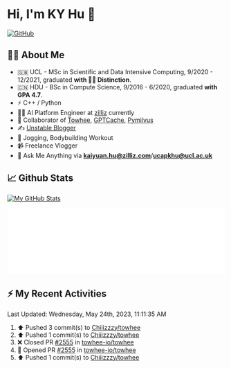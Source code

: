 # Hi, I'm KY Hu 👋

[![GitHub](https://img.shields.io/badge/dynamic/json?logo=github&label=GitHub&labelColor=495867&color=495867&query=%24.data.totalSubs&url=https%3A%2F%2Fapi.spencerwoo.com%2Fsubstats%2F%3Fsource%3Dgithub%26queryKey%3Dhayschan&style=flat-square)](https://github.com/Chiiizzzy)

## 🧑‍💻 About Me


- 🇬🇧 UCL - MSc in Scientific and Data Intensive Computing, 9/2020 - 12/2021, graduated **with 🧑‍🎓 Distinction**.
- 🇨🇳 HDU - BSc in Compute Science, 9/2016 - 6/2020, graduated **with GPA 4.7**.
- ⚡️ C++ / Python
- 🧑‍💻 AI Platform Engineer at [zilliz](https://zilliz.com/) currently
- 💬 Collaborator of [Towhee](https://github.com/towhee-io/towhee), [GPTCache](https://github.com/zilliztech/GPTCache), [Pymilvus](https://github.com/milvus-io/pymilvus)
- ✍️ [Unstable Blogger](https://blog.csdn.net/DooDia)
- 🏃 Jogging, Bodybuilding Workout
- 📹 Freelance Vlogger
- 📮 Ask Me Anything via **[kaiyuan.hu@zilliz.com](mailto:kaiyuan.hu@zilliz.com)**/**[ucapkhu@ucl.ac.uk](ucapkhu@ucl.ac.uk)**


## 📈 Github Stats

[![My GitHub Stats](https://github-readme-stats.vercel.app/api?username=Chiiizzzy&show_icons=true&theme=gotham)](https://github-readme-stats.vercel.app/api?username=Chiiizzzy&show_icons=true&theme=gotham)

<!-- [![Ashutosh's github activity graph](https://github-readme-activity-graph.cyclic.app/graph?username=Chiiizzzy&theme=dracula)](https://github.com/Chiiizzzy/github-readme-activity-graph) -->


![Metrics 👋](/metrics.plugin.followup.user.svg)

## ⚡️ My Recent Activities

<!--RECENT_ACTIVITY:last_update-->
Last Updated: Wednesday, May 24th, 2023, 11:11:35 AM
<!--RECENT_ACTIVITY:last_update_end-->

<!--RECENT_ACTIVITY:start-->
1. ⬆️ Pushed 3 commit(s) to [Chiiizzzy/towhee](https://github.com/Chiiizzzy/towhee)<br>
2. ⬆️ Pushed 1 commit(s) to [Chiiizzzy/towhee](https://github.com/Chiiizzzy/towhee)<br>
3. ❌ Closed PR [#2555](https://github.com/towhee-io/towhee/pull/2555) in [towhee-io/towhee](https://github.com/towhee-io/towhee)<br>
4. 💪 Opened PR [#2555](https://github.com/towhee-io/towhee/pull/2555) in [towhee-io/towhee](https://github.com/towhee-io/towhee)<br>
5. ⬆️ Pushed 1 commit(s) to [Chiiizzzy/towhee](https://github.com/Chiiizzzy/towhee)<br>
<!--RECENT_ACTIVITY:end-->
